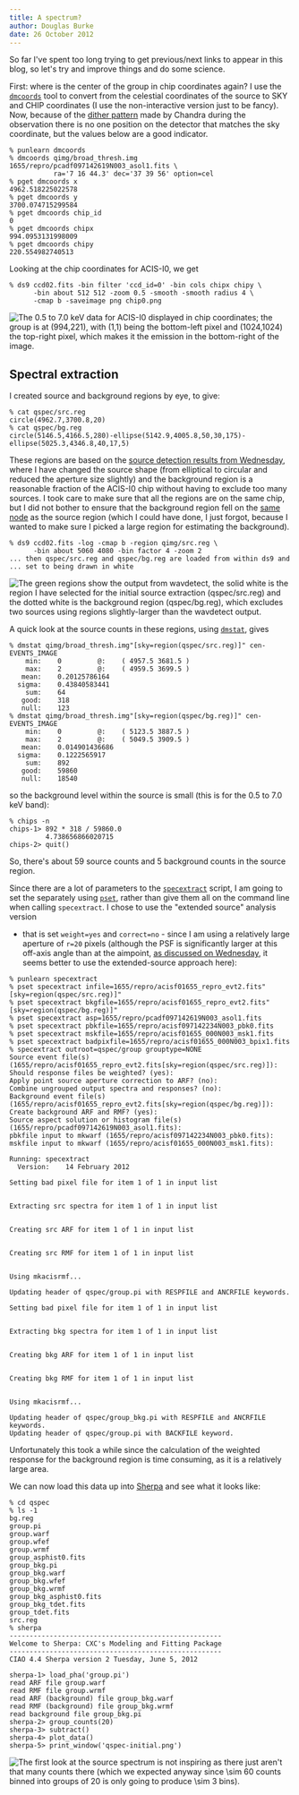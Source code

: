 ```yaml
---
title: A spectrum?
author: Douglas Burke
date: 26 October 2012
---
```


So far I've spent too long trying to get previous/next links to appear in this
blog, so let's try and improve things and do some science.

First: where is the center of the group in chip coordinates again? I use the
[`dmcoords`](http://cxc.harvard.edu/ciao/ahelp/dmcoords.html) tool to convert
from the celestial coordinates of the source to SKY and CHIP coordinates (I
use the non-interactive version just to be fancy). Now, because of the
[dither pattern](http://cxc.harvard.edu/ciao/dictionary/dither.html) made by
Chandra during the observation there is no one position on the detector that
matches the sky coordinate, but the values below are a good indicator.

~~~
% punlearn dmcoords
% dmcoords qimg/broad_thresh.img 1655/repro/pcadf097142619N003_asol1.fits \
           ra='7 16 44.3' dec='37 39 56' option=cel
% pget dmcoords x
4962.518225022578
% pget dmcoords y
3700.074715299584
% pget dmcoords chip_id
0
% pget dmcoords chipx
994.0953131998009
% pget dmcoords chipy
220.554982740513
~~~

Looking at the chip coordinates for ACIS-I0, we get

~~~
% ds9 ccd02.fits -bin filter 'ccd_id=0' -bin cols chipx chipy \
      -bin about 512 512 -zoom 0.5 -smooth -smooth radius 4 \
      -cmap b -saveimage png chip0.png
~~~

![The 0.5 to 7.0 keV data for ACIS-I0 displayed in chip coordinates; the group
is at `(994,221)`, with `(1,1)` being the bottom-left pixel and 
`(1024,1024)` the top-right pixel, which makes it the
emission in the bottom-right of the image.](/images/chip0.png)

## Spectral extraction

I created source and background regions by eye, to give:

~~~
% cat qspec/src.reg
circle(4962.7,3700.8,20)
% cat qspec/bg.reg 
circle(5146.5,4166.5,280)-ellipse(5142.9,4005.8,50,30,175)-ellipse(5025.3,4346.8,40,17,5)
~~~

These regions are based on the 
[source detection results from Wednesday](/posts/2012-10-24-checks.html#source-detection),
where I have changed the source shape (from elliptical to circular and reduced the
aperture size slightly) and the background region is a reasonable fraction of the
ACIS-I0 chip without having to exclude too many sources.
I took care to make sure that all the regions are on the same chip, but
I did not bother to ensure that the background region fell on the
[same node](http://cxc.harvard.edu/proposer/POG/html/chap6.html)
as the source region (which I could have done, I just forgot,
because I wanted to make sure I picked a large region for estimating the background).

~~~
% ds9 ccd02.fits -log -cmap b -region qimg/src.reg \
      -bin about 5060 4080 -bin factor 4 -zoom 2
... then qspec/src.reg and qspec/bg.reg are loaded from within ds9 and
... set to being drawn in white
~~~

![The green regions show the output from `wavdetect`, the solid white is the region
I have selected for the initial source extraction (`qspec/src.reg`) and the
dotted white is the background region (`qspec/bg.reg`), which excludes two
sources using regions slightly-larger than the `wavdetect` output.](/images/source-regions.png)

A quick look at the source counts in these regions, using
[`dmstat`](http://cxc.harvard.edu/ciao/ahelp/dmstat.html), gives

~~~
% dmstat qimg/broad_thresh.img"[sky=region(qspec/src.reg)]" cen-
EVENTS_IMAGE
    min:	0 	      @:	( 4957.5 3681.5 )
    max:	2 	      @:	( 4959.5 3699.5 )
   mean:	0.20125786164 
  sigma:	0.43840583441 
    sum:	64 
   good:	318 
   null:	123 
% dmstat qimg/broad_thresh.img"[sky=region(qspec/bg.reg)]" cen-
EVENTS_IMAGE
    min:	0 	      @:	( 5123.5 3887.5 )
    max:	2 	      @:	( 5049.5 3909.5 )
   mean:	0.014901436686 
  sigma:	0.1222565917 
    sum:	892 
   good:	59860 
   null:	18540 
~~~

so the background level within the source is small (this is for the 0.5 to 7.0 keV
band):

~~~
% chips -n
chips-1> 892 * 318 / 59860.0
         4.738656866020715
chips-2> quit()
~~~

So, there's about 59 source counts and 5 background counts in the source region.

Since there are a lot of parameters to the
[`specextract`](http://cxc.harvard.edu/ciao/ahelp/specextract.html)
script, I am going to set the separately using 
[`pset`](http://cxc.harvard.edu/ciao/ahelp/pset.html),
rather than give them all on the command line when calling
`specextract`. I chose to use the "extended source" analysis version
- that is set `weight=yes` and `correct=no` - since I am using a relatively large
aperture of `r=20` pixels (although the PSF is significantly larger
at this off-axis angle than at the aimpoint, 
[as discussed on Wednesday](/posts/2012-10-24-checks.html#source-detection),
it seems better to use the extended-source approach here):

~~~
% punlearn specextract
% pset specextract infile=1655/repro/acisf01655_repro_evt2.fits"[sky=region(qspec/src.reg)]"
% pset specextract bkgfile=1655/repro/acisf01655_repro_evt2.fits"[sky=region(qspec/bg.reg)]"
% pset specextract asp=1655/repro/pcadf097142619N003_asol1.fits
% pset specextract pbkfile=1655/repro/acisf097142234N003_pbk0.fits 
% pset specextract mskfile=1655/repro/acisf01655_000N003_msk1.fits
% pset specextract badpixfile=1655/repro/acisf01655_000N003_bpix1.fits
% specextract outroot=qspec/group grouptype=NONE
Source event file(s) (1655/repro/acisf01655_repro_evt2.fits[sky=region(qspec/src.reg)]): 
Should response files be weighted? (yes): 
Apply point source aperture correction to ARF? (no): 
Combine ungrouped output spectra and responses? (no): 
Background event file(s) (1655/repro/acisf01655_repro_evt2.fits[sky=region(qspec/bg.reg)]): 
Create background ARF and RMF? (yes): 
Source aspect solution or histogram file(s) (1655/repro/pcadf097142619N003_asol1.fits): 
pbkfile input to mkwarf (1655/repro/acisf097142234N003_pbk0.fits): 
mskfile input to mkwarf (1655/repro/acisf01655_000N003_msk1.fits): 
  
Running: specextract
  Version:    14 February 2012

Setting bad pixel file for item 1 of 1 in input list


Extracting src spectra for item 1 of 1 in input list


Creating src ARF for item 1 of 1 in input list


Creating src RMF for item 1 of 1 in input list


Using mkacisrmf...

Updating header of qspec/group.pi with RESPFILE and ANCRFILE keywords.

Setting bad pixel file for item 1 of 1 in input list


Extracting bkg spectra for item 1 of 1 in input list


Creating bkg ARF for item 1 of 1 in input list


Creating bkg RMF for item 1 of 1 in input list


Using mkacisrmf...

Updating header of qspec/group_bkg.pi with RESPFILE and ANCRFILE keywords.
Updating header of qspec/group.pi with BACKFILE keyword.
~~~

Unfortunately this took a while since the calculation of the weighted
response for the background region is time consuming, as it is a relatively
large area.

We can now load this data up into
[Sherpa](http://cxc.harvard.edu/sherpa/) and see what it looks like:

~~~
% cd qspec
% ls -1
bg.reg
group.pi
group.warf
group.wfef
group.wrmf
group_asphist0.fits
group_bkg.pi
group_bkg.warf
group_bkg.wfef
group_bkg.wrmf
group_bkg_asphist0.fits
group_bkg_tdet.fits
group_tdet.fits
src.reg
% sherpa
-----------------------------------------------------
Welcome to Sherpa: CXC's Modeling and Fitting Package
-----------------------------------------------------
CIAO 4.4 Sherpa version 2 Tuesday, June 5, 2012

sherpa-1> load_pha('group.pi')
read ARF file group.warf
read RMF file group.wrmf
read ARF (background) file group_bkg.warf
read RMF (background) file group_bkg.wrmf
read background file group_bkg.pi
sherpa-2> group_counts(20)
sherpa-3> subtract()
sherpa-4> plot_data()
sherpa-5> print_window('qspec-initial.png')
~~~

![The first look at the source spectrum is not inspiring
as there just aren't that many counts there (which we expected anyway since
$\sim 60$ counts binned into groups of 20 is only going to produce $\sim 3$
bins).
](/images/qspec-initial.png)
